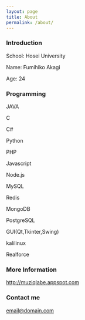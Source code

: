 ```yaml
---
layout: page
title: About
permalink: /about/
---
```


### Introduction

School: Hosei University

Name: Fumihiko Akagi

Age: 24

### Programming

JAVA

C

C#

Python

PHP

Javascript

Node.js

MySQL

Redis

MongoDB

PostgreSQL

GUI(Qt,Tkinter,Swing)

kalilinux

Realforce

### More Information

http://muziqlabe.appspot.com

### Contact me

[email@domain.com](mailto:email@domain.com)

